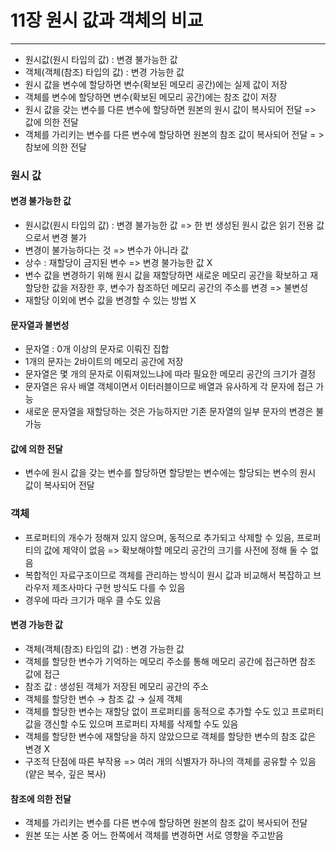 # 11장 원시 값과 객체의 비교

---

* 원시값(원시 타입의 값) : 변경 불가능한 값
* 객체(객체(참조) 타입의 값) : 변경 가능한 값
* 원시 값을 변수에 할당하면 변수(확보된 메모리 공간)에는 실제 값이 저장
* 객체를 변수에 할당하면 변수(확보된 메모리 공간)에는 참조 값이 저장
* 원시 값을 갖는 변수를 다른 변수에 할당하면 원본의 원시 값이 복사되어 전달 => 값에 의한 전달
* 객체를 가리키는 변수를 다른 변수에 할당하면 원본의 참조 값이 복사되어 전달 = > 참보에 의한 전달

### 원시 값

#### 변경 불가능한 값

* 원시값(원시 타입의 값) : 변경 불가능한 값 => 한 번 생성된 원시 값은 읽기 전용 값으로서 변경 불가
* 변경이 불가능하다는 것 => 변수가 아니라 값
* 상수 : 재할당이 금지된 변수 => 변경 불가능한 값 X
* 변수 값을 변경하기 위해 원시 값을 재할당하면 새로운 메모리 공간을 확보하고 재할당한 값을 저장한 후, 변수가 참조하던 메모리 공간의 주소를 변경 => 불변성
* 재할당 이외에 변수 값을 변경할 수 있는 방법 X

#### 문자열과 불변성

* 문자열 : 0개 이상의 문자로 이뤄진 집합
* 1개의 문자는 2바이트의 메모리 공간에 저장
* 문자열은 몇 개의 문자로 이뤄져있느냐에 따라 필요한 메모리 공간의 크기가 결정
* 문자열은 유사 배열 객체이면서 이터러블이므로 배열과 유사하게 각 문자에 접근 가능
* 새로운 문자열을 재할당하는 것은 가능하지만 기존 문자열의 일부 문자의 변경은 불가능

#### 값에 의한 전달

* 변수에 원시 값을 갖는 변수를 할당하면 할당받는 변수에는 할당되는 변수의 원시 값이 복사되어 전달

### 객체

* 프로퍼티의 개수가 정해져 있지 않으며, 동적으로 추가되고 삭제할 수 있음, 프로퍼티의 값에 제약이 없음 => 확보해야할 메모리 공간의 크기를 사전에 정해 둘 수 없음
* 복합적인 자료구조이므로 객체를 관리하는 방식이 원시 값과 비교해서 복잡하고 브라우저 제조사마다 구현 방식도 다를 수 있음
* 경우에 따라 크기가 매우 클 수도 있음

#### 변경 가능한 값

* 객체(객체(참조) 타입의 값) : 변경 가능한 값
* 객체를 할당한 변수가 기억하는 메모리 주소를 통해 메모리 공간에 접근하면 참조 값에 접근
* 참조 값 : 생성된 객체가 저장된 메모리 공간의 주소
* 객체를 할당한 변수 → 참조 값 → 실제 객체
* 객체를 할당한 변수는 재할당 없이 프로퍼티를 동적으로 추가할 수도 있고 프로퍼티 값을 갱신할 수도 있으며 프로퍼티 자체를 삭제할 수도 있음
* 객체를 할당한 변수에 재할당을 하지 않았으므로 객체를 할당한 변수의 참조 값은 변경 X
* 구조적 단점에 따른 부작용 => 여러 개의 식별자가 하나의 객체를 공유할 수 있음(얕은 복수, 깊은 복사)

#### 참조에 의한 전달

* 객체를 가리키는 변수를 다른 변수에 할당하면 원본의 참조 값이 복사되어 전달
* 원본 또는 사본 중 어느 한쪽에서 객체를 변경하면 서로 영향을 주고받음